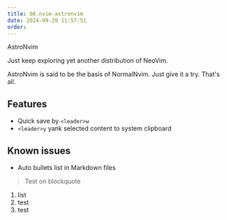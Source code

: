 ```yaml
---
title: 08.nvim-astronvim
date: 2024-09-20 11:57:51
order: 
---
```

AstroNvim

Just keep exploring yet another distribution of NeoVim. 

AstroNvim is said to be the basis of NormalNvim. Just give it a try. That's all. 

## Features

- Quick save by `<leader>w`
- `<leader>y` yank selected content to system clipboard

## Known issues

- Auto bullets list in Markdown files

> Test on blockquote



1. list
2. test
4. test
